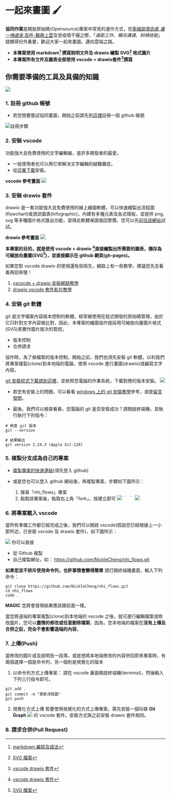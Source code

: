 # 一起來畫圖 :paintbrush:
**協同作業**是開放原始碼(Opensource)專案中常見的運作方式，在[衛福部資訊處 *龐一鳴處長* 高呼-醫療上雲](https://www.cio.com.tw/pang-yuming-data-security-cloud-up-medical-ai-as-governors-second-pulse/?utm_source=line&utm_medium=live&utm_campaign=220523)及受疫情干擾之際，「*遠距工作、橫向溝通、斜槓技能*」就顯得份外重要，歡迎大家一起來畫圖，邁向雲端之路。

- **本專案使用 markdown[^1] 撰寫說明文件及 drawio 繪製 SVG[^2] 格式圖片**
- **本專案所有文件及圖表全部使用 vscode + drawio套件[^3]撰寫**

## 你需要準備的工具及具備的知識
![](./images/step.drawio.svg)


### 1. 註冊 github 帳號
- 若您想要嘗試協同畫圖，開始之前請先到[這裡](https://github.com/signup?ref_cta=Sign+up&ref_loc=header+logged+out&ref_page=%2F&source=header-home)註冊一個 github 帳號

![註冊步驟](./images/github/registration.drawio.svg)
### 2. 安裝 vscode
功能強大且免費使用的文字編輯器，是許多開發者的最愛。
- 一般使用者也可以用它來解決文字編輯的疑難雜症。
- 從[這裏下載](https://code.visualstudio.com/)安裝。

**vscode 參考畫面**
![](./images/vscode/sample.drawio.svg)


### 3. 安裝 drawio 套件
drawio 是一套功能強大且免費使用的線上繪圖軟體，可以快速繪製出流程圖(flowchart)或資訊圖表(Infographic)，內建有多種元素及各式樣板，並提供 png, svg 等多種圖片格式匯出功能，習得此軟體保證值回票價，您可以先[前往該網站](https://app.diagrams.net/)試試。

**drawio 參考畫面**
![](./images/drawio/sample.drawio.svg)

**本專案的目的，就是使用 vscode + drawio [^3]直接繪製出所需要的圖表，儲存為可縮放向量圖(SVG[^2])，並直接顯示在 github 網頁(gh-pages)。**

如果您對 vscode drawio 的使用還有些陌生，網路上有一些教學，建議您先去看看再回來喔！
  1. [vscocde + drawio 安裝網路教學](https://ithelp.ithome.com.tw/articles/10236346)
  2. [drawio vscode 套件影片教學](https://youtu.be/AdrFG7sq1d4)



### 4. 安裝 git 軟體
git 是文字檔案內容版本控制的軟體，經常被使用在程式開發的原始碼管理，由於它只針對文字內容做比對，因此，本專案的繪圖協作就採用可縮放向量圖片格式(SVG)來實作圖片版次的管控。

- 版本控制
- 合併請求

協作時，為了做檔案的版本控制，開始之前，我們也須先安裝 git 軟體，以利我們將專案複製(clone)到本地端的電腦，使用 vscode 進行畫圖(drawio)或編寫文字內容。

[git 安裝程式下載請到這裡](https://git-scm.com/download)，並依照您電腦的作業系統，下載對應的版本安裝。
![](./images/git/install.drawio.svg)

- 若您有安裝上的問題，可以看看 [windows 上的 git 安裝教學](https://w3c.hexschool.com/git/3f9497cd)參考，或是[留言發問](https://github.com/losehrt/nhi_flows/discussions/new)。

- 最後，我們可以檢查看看，您電腦的 git 是否安裝成功？請開啟終端機，並執行執行下列指令：
```
# 檢查 git 版本
git --version
```
```
# 結果輸出
git version 2.24.3 (Apple Git-128)
```

### 5. 複製分支成為自己的專案

- [複製專案的快速連結](https://github.com/losehrt/nhi_flows/fork)(須先登入 github)

- 或是您也可以登入 github 網站後，再複製專案，步驟如下圖所示：
  1. 搜尋「nhi_flows」專案
  2. 點取該專案後，點取右上角「fork」，按建立即可
![](./images/fork.drawio.svg)
｀
｀
![](./images/vscode.drawio.svg)

### 6. 將專案載入 vscode
當所有準備工作都已經完成之後，我們可以開啟 vscode(假設您已經根據上一小節所述，已安裝 vscode 及 drawio 套件)，如下圖所示：

![](./images/startup.drawio.svg)
你可以直接
- 從 Github 複製
- 自己複製網址，如： https://github.com/NickleCheng/nhi_flows.git

**如果您並不排斥使用命令列，也許事情會變得簡單**
請打開終端機畫面，輸入下列命令：

```
git clone https://github.com/NickleCheng/nhi_flows.git
cd nhi_flows
code .
```

**MAGIC** 您將會發現結果應該跟前面一樣。

當您將遠端的專案複製(clone)到本地端的 vscode 之後，就可進行編輯檔案或修改圖片，您可以**盡情的修改或任意刪除檔案**，因為，您本地端的檔案在**沒有上傳及合併之前，完全不會影響遠端的內容**。

### 7. 上傳(Push)

當修改的圖片或及說明告一段落，或是想將本地端修改的內容併回原來專案時，有兩個選擇一個是命令列，另一個則是視覺化的版本

1. 以命令列方式上傳專案：
請在 vscode 裏面開啟終端機(terminal)，然後輸入下列三行指令即可。

```
git add .
git commit -m "更新流程圖"
git push
```
2. 視覺化方式上傳
若要使用視覺化的方式上傳專案，需先安裝一個叫做 **Git Graph** ![](./images/git_graph.drawio.svg) 的 vscode 套件。安裝方式與之前安裝 drawio 套件相同。


### 8. 請求合併(Pull Request)



[^1]: [markdown 編寫及語法](https://docs.github.com/en/github/writing-on-github/getting-started-with-writing-and-formatting-on-github/basic-writing-and-formatting-syntax)
[^2]: [SVG 檔案](https://www.adobe.com/tw/creativecloud/file-types/image/vector/svg-file.html)
[^3]: [vscode drawio 套件](https://github.com/hediet/vscode-drawio)


